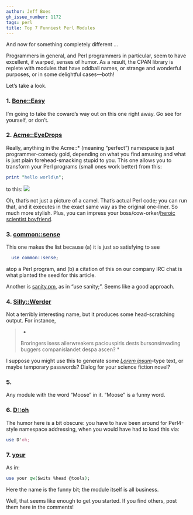 ```yaml
---
author: Jeff Boes
gh_issue_number: 1172
tags: perl
title: Top 7 Funniest Perl Modules
---
```




And now for something completely different ...

Programmers in general, and Perl programmers in particular, seem to have excellent, if warped, senses of humor. As a result, the CPAN library is replete with modules that have oddball names, or strange and wonderful purposes, or in some delightful cases—​both!

Let’s take a look.

### 1. [Bone::Easy](http://search.cpan.org/~mschwern/Bone-Easy-0.04/lib/Bone/Easy.pm)
  
  I’m going to take the coward’s way out on this one right away. Go see for yourself, or don’t.
  
### 2. [Acme::EyeDrops](http://search.cpan.org/~asavige/Acme-EyeDrops-1.62/lib/Acme/EyeDrops.pm)
  
  Really, anything in the Acme::* (meaning “perfect”) namespace is just programmer-comedy gold, depending on what you find amusing and what is just plain forehead-smacking stupid to you. This one allows you to transform your Perl programs (small ones work better) from this:
  ```perl
  print "hello world\n";
  ```
  
  to this:
  <img src="/blog/2015/11/04/funniest-perl-modules/image-0.png"/>
  
  Oh, that’s not just a picture of a camel. That’s actual Perl code; you can run that, and it executes in the exact same way as the original one-liner. So much more stylish. Plus, you can impress your boss/cow-orker/[heroic scientist boyfriend](http://nightvale.wikia.com/wiki/Carlos).
  
### 3. [common::sense](http://search.cpan.org/~mlehmann/common-sense-3.74/sense.pod)
  
  This one makes the list because (a) it is just so satisfying to see
  ```perl
    use common::sense;
  ```
  
  atop a Perl program, and (b) a citation of this on our company IRC chat is what planted the seed for this article.
  
  Another is [sanity.pm](https://metacpan.org/pod/sanity), as in “use sanity;”. Seems like a good approach.
  
### 4. [Silly::Werder](https://metacpan.org/pod/Silly::Werder)

Not a terribly interesting name, but it produces some head-scratching output. For instance,

> 
> *
> Broringers isess ailerwreakers paciouspiris dests bursonsinvading buggers companislandet despa ascen?
> *
> 

I suppose you might use this to generate some *[Lorem ipsum](https://en.wikipedia.org/wiki/Lorem_ipsum)*-type text, or maybe temporary passwords? Dialog for your science fiction novel?

### 5.

Any module with the word “Moose” in it. “Moose” is a funny word.

### 6. [D::oh](https://metacpan.org/pod/D::oh)

The humor here is a bit obscure: you have to have been around for Perl4-style namespace addressing, when you would have had to load this via:
```perl
use D'oh;
```

### 7. [your](https://metacpan.org/pod/your)

As in:
```perl
use your qw($wits %head @tools);
```

Here the name is the funny bit; the module itself is all business.

Well, that seems like enough to get you started. If you find others, post them here in the comments!


